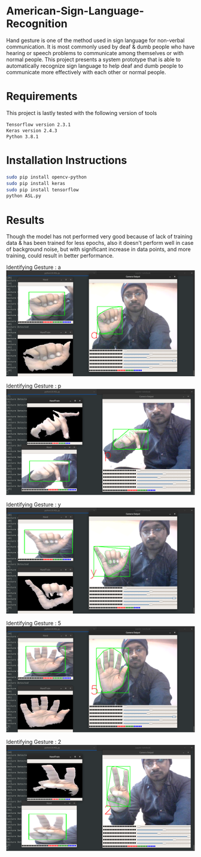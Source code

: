 # American-Sign-Language-Recognition

Hand gesture is one of the method used in sign language for non-verbal communication. It is most commonly used by deaf & dumb people who have hearing or speech problems to communicate among themselves or with normal people. This project presents a system prototype that is able to automatically recognize sign language to help deaf and dumb people to communicate more effectively with each other or normal people.

# Requirements

This project is lastly tested with the following version of tools

```
Tensorflow version 2.3.1
Keras version 2.4.3
Python 3.8.1
```



# Installation Instructions

```bash
sudo pip install opencv-python
sudo pip install keras
sudo pip install tensorflow
python ASL.py
```

# Results

Though the model has not performed very good because of lack of training data & has been trained for less epochs, also it doesn't perform well in case of background noise, but with significant increase in data points, and more training, could result in better performance.

Identifying Gesture : a
![a](./Output/a.png)

Identifying Gesture : p
![p](./Output/p.png)

Identifying Gesture : y
![y](./Output/y.png)

Identifying Gesture : 5
![5](./Output/5.png)

Identifying Gesture : 2
![2](./Output/2.png)
